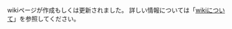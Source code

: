 wikiページが作成もしくは更新されました。 詳しい情報については「[wikiについて](/communities/documenting-your-project-with-wikis/about-wikis)」を参照してください。
